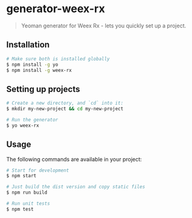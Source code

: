 # generator-weex-rx

> Yeoman generator for Weex Rx - lets you quickly set up a project.


## Installation

```bash
# Make sure both is installed globally
$ npm install -g yo 
$ npm install -g weex-rx
```

## Setting up projects

```bash
# Create a new directory, and `cd` into it:
$ mkdir my-new-project && cd my-new-project

# Run the generator
$ yo weex-rx
```

## Usage

The following commands are available in your project:


```bash
# Start for development
$ npm start 

# Just build the dist version and copy static files
$ npm run build

# Run unit tests
$ npm test

```



